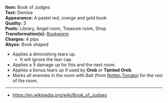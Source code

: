 **Item:** Book of Judges
<br>
**Text:** Demise
<br>
**Appearance:** A pastel red, orange and gold book
<br>
**Quality:** 3
<br>
**Pools:** Library, Angel room, Treasure room, Shop
<br>
**Transformation(s):** [Bookworm](https://bindingofisaacrebirth.fandom.com/wiki/Bookworm)
<br>
**Charges:** 4 pips
<br>
**Abyss:** Book shaped

- Applies a diminishing tears up.
  - It will ignore the tear cap.
- Applies a 5 damage up for this and the next room.
- Applies a bonus tears up if used by **Oreb** or **Tainted Oreb**.
- Marks all enemies in the room with Bait (from [Rotten Tomato](https://bindingofisaacrebirth.fandom.com/wiki/Rotten_Tomato)) for the rest of the room.

---

- https://en.wikipedia.org/wiki/Book_of_Judges